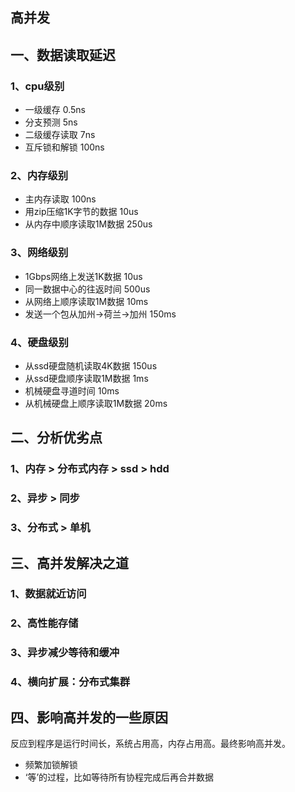## 高并发

## 一、数据读取延迟

### 1、cpu级别

- 一级缓存 0.5ns
- 分支预测 5ns
- 二级缓存读取 7ns 
- 互斥锁和解锁 100ns

### 2、内存级别

- 主内存读取 100ns
- 用zip压缩1K字节的数据 10us
- 从内存中顺序读取1M数据 250us

### 3、网络级别

- 1Gbps网络上发送1K数据  10us
- 同一数据中心的往返时间 500us
- 从网络上顺序读取1M数据 10ms
- 发送一个包从加州->荷兰->加州  150ms

### 4、硬盘级别

- 从ssd硬盘随机读取4K数据 150us
- 从ssd硬盘顺序读取1M数据 1ms
- 机械硬盘寻道时间 10ms
- 从机械硬盘上顺序读取1M数据 20ms

## 二、分析优劣点

### 1、内存 > 分布式内存  > ssd  > hdd

### 2、异步  > 同步

### 3、分布式  > 单机

## 三、高并发解决之道

### 1、数据就近访问

### 2、高性能存储

### 3、异步减少等待和缓冲

### 4、横向扩展：分布式集群

## 四、影响高并发的一些原因

反应到程序是运行时间长，系统占用高，内存占用高。最终影响高并发。

- 频繁加锁解锁
- ‘等’的过程，比如等待所有协程完成后再合并数据







